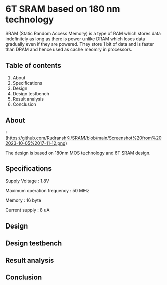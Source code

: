 
# 6T SRAM based on 180 nm technology

SRAM (Static Random Access Memory) is a type of RAM which stores data indefinitely as long as there is power unlike DRAM which loses data gradually even if they are powered. They store 1 bit of data and is faster than DRAM and hence used as cache meomry in processors. 


## Table of contents        

1.  About
2.  Specifications
3.  Design
4.  Design testbench
5.  Result analysis 
6.  Conclusion



## About    

!(https://github.com/RudranshKi/SRAM/blob/main/Screenshot%20from%202023-10-05%2017-11-12.png)

The design is based on 180nm MOS technology and 6T SRAM design.
## Specifications 

Supply Voltage : 1.8V

Maximum operation frequency : 50 MHz

Memory : 16 byte

Current supply : 8 uA




## Design
## Design testbench
## Result analysis
## Conclusion
